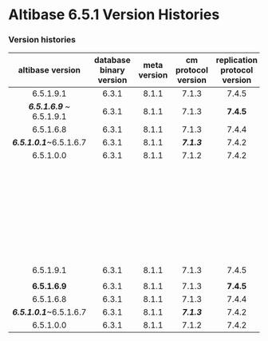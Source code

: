 # Altibase 6.5.1 Version Histories

### Version histories

| **altibase version**             | **database binary version**  | **meta version**             | **cm protocol version**      | **replication protocol version** |
| :--------------------------------: | :----------------------------: | :----------------------------: | :----------------------------: | :----------------------------: |
| 6.5.1.9.1 | 6.3.1 | 8.1.1 | 7.1.3 | 7.4.5 |
| ***6.5.1.6.9*** ~ 6.5.1.9.1 | 6.3.1 | 8.1.1 | 7.1.3 | **7.4.5** |
| 6.5.1.6.8 | 6.3.1 | 8.1.1 | 7.1.3 | 7.4.4 |
| ***6.5.1.0.1***~6.5.1.6.7 | 6.3.1 | 8.1.1 | ***7.1.3*** | 7.4.2 |
| 6.5.1.0.0 | 6.3.1 | 8.1.1 | 7.1.2 | 7.4.2 |
|                                         |                             |                  |                         |                                  |
|                                         |                             |                  |                         |                                  |
|                                         |                             |                  |                         |                                  |
|                                         |                             |                  |                         |                                  |
|                                         |                             |                  |                         |                                  |
|                                         |                             |                  |                         |                                  |
|                                         |                             |                  |                         |                                  |
|                                         |                             |                  |                         |                                  |
|                                         |                             |                  |                         |                                  |
|                                         |                             |                  |                         |                                  |
|                                         |                             |                  |                         |                                  |
|                                         |                             |                  |                         |                                  |
|                                         |                             |                  |                         |                                  |
|                                         |                             |                  |                         |                                  |
|                                         |                             |                  |                         |                                  |
|                                         |                             |                  |                         |                                  |
|                                         |                             |                  |                         |                                  |
|                                         |                             |                  |                         |                                  |
|                                         |                             |                  |                         |                                  |
|                                         |                             |                  |                         |                                  |
|                                         |                             |                  |                         |                                  |
|                                         |                             |                  |                         |                                  |
|                                         |                             |                  |                         |                                  |
|                                         |                             |                  |                         |                                  |
|                                         |                             |                  |                         |                                  |
|                                         |                             |                  |                         |                                  |
|                                         |                             |                  |                         |                                  |
|                                         |                             |                  |                         |                                  |
|                                         |                             |                  |                         |                                  |
|                                         |                             |                  |                         |                                  |
|                                         |                             |                  |                         |                                  |
|                                         |                             |                  |                         |                                  |
|                                         |                             |                  |                         |                                  |
|                                         |                             |                  |                         |                                  |
|                6.5.1.9.1                |            6.3.1            |      8.1.1       |          7.1.3          |              7.4.5               |
|                                         |                             |                  |                         |                                  |
|              **6.5.1.6.9**              |            6.3.1            |      8.1.1       |          7.1.3          |            **7.4.5**             |
|                6.5.1.6.8                |            6.3.1            |      8.1.1       |          7.1.3          |              7.4.4               |
| ***6.5.1.0.1***~6.5.1.6.7 |            6.3.1            |      8.1.1       |       ***7.1.3***       |              7.4.2               |
|                6.5.1.0.0                |            6.3.1            |      8.1.1       |          7.1.2          |              7.4.2               |

